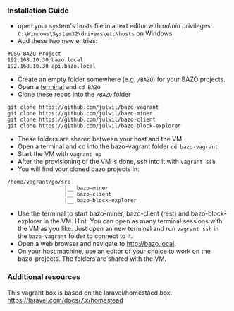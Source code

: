 ### Installation Guide
- open your system's hosts file in a text editor with *admin* privileges.
 `C:\Windows\System32\drivers\etc\hosts` on Windows
-  Add these two new entries:
```
#CSG-BAZO Project
192.168.10.30 bazo.local
192.168.10.30 api.bazo.local
```
- Create an empty folder somewhere (e.g. `/BAZO`) for your BAZO projects.
- Open a [terminal](https://gitforwindows.org) and ``cd BAZO``
- Clone these repos into the `/BAZO` folder
```
git clone https://github.com/julwil/bazo-vagrant
git clone https://github.com/julwil/bazo-miner
git clone https://github.com/julwil/bazo-client
git clone https://github.com/julwil/bazo-block-explorer
```
- These folders are shared between your host and the VM.
- Open a terminal and cd into the bazo-vagrant folder `cd bazo-vagrant` 
- Start the VM with `vagrant up`
- After the provisioning of the VM is done, ssh into it with `vagrant ssh`
- You will find your cloned bazo projects in:
```
/home/vagrant/go/src
                  |__ bazo-miner
                  |__ bazo-client
                  |__ bazo-block-explorer
```
- Use the terminal to start bazo-miner, bazo-client (rest) and bazo-block-explorer in the VM. Hint: You can open as many terminal sessions with the VM as you like. Just open an new terminal and run `vagrant ssh` in the `bazo-vagrant` folder to connect to it.
- Open a web browser and navigate to http://bazo.local.
- On your host machine, use an editor of your choice to work on the bazo-projects. The folders are shared with the VM.

### Additional resources
This vagrant box is based on the laravel/homestaed box. 
https://laravel.com/docs/7.x/homestead
